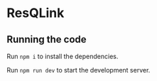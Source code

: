 
  # ResQLink

  ## Running the code

  Run `npm i` to install the dependencies.

  Run `npm run dev` to start the development server.
  